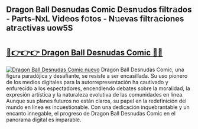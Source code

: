 ## Dragon Ball Desnudas Comic D𝚎sn𝚞dos filtr𝚊dos - Parts-NxL Vid𝚎os f𝚘tos - N𝚞evas filtr𝚊ciones atr𝚊ctivas uow5S

# <h2><a href="http://mbcex1.tromn.icu/?c=Dragon+Ball+Desnudas+Comic">🔗👉👉👉 Dragon Ball Desnudas Comic 🔗🔗</a></h2>

[![Dragon Ball Desnudas Comic nuevo](https://i.imgur.com/pEAQMta.gif)](http://mbcex1.tromn.icu/?c=Dragon+Ball+Desnudas+Comic)
Dragon Ball Desnudas Comic, una figura paradójica y desafiante, se resiste a ser encasillada. Su uso pionero de los medios digitales para la autorrepresentación ha cautivado y enfurecido a los espectadores, encendiendo debates sobre la moralidad, la expresión artística y la naturaleza evolutiva de las comunidades en línea. Aunque sus planes futuros no están claros, su papel en la redefinición del mundo en línea es incuestionable. Con una dedicación inquebrantable y un encanto innegable, el progreso de Dragon Ball Desnudas Comic en el panorama digital es imparable.
